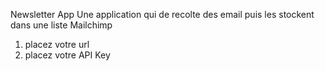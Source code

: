 Newsletter App
Une application qui de recolte des email puis les stockent dans une liste Mailchimp
1. placez votre url
2. placez votre API Key
